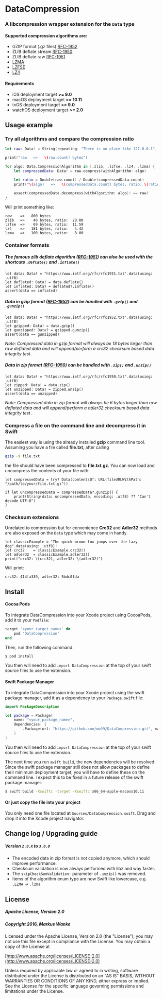 # DataCompression

### A libcompression wrapper extension for the `Data` type

#### Supported compression algorithms are:

 * GZIP format (.gz files) [RFC-1952](https://www.ietf.org/rfc/rfc1952.txt)
 * ZLIB deflate stream [RFC-1950](https://www.ietf.org/rfc/rfc1950.txt)
 * ZLIB deflate raw [RFC-1951](https://www.ietf.org/rfc/rfc1951.txt)
 * [LZMA](https://en.wikipedia.org/wiki/Lempel%E2%80%93Ziv%E2%80%93Markov_chain_algorithm)
 * [LZFSE](https://github.com/lzfse/lzfse)
 * [LZ4](https://en.wikipedia.org/wiki/LZ4_(compression_algorithm))

#### Requirements
 * iOS deployment target **>= 9.0**
 * macOS deployment target **>= 10.11**
 * tvOS deployment target **>= 9.0**
 * watchOS deployment target **>= 2.0**


## Usage example

### Try all algorithms and compare the compression ratio 
```swift
let raw: Data! = String(repeating: "There is no place like 127.0.0.1", count: 25).data(using: .utf8)

print("raw   =>   \(raw.count) bytes")

for algo: Data.CompressionAlgorithm in [.zlib, .lzfse, .lz4, .lzma] {
    let compressedData: Data! = raw.compress(withAlgorithm: algo)

    let ratio = Double(raw.count) / Double(compressedData.count)
    print("\(algo)   =>   \(compressedData.count) bytes, ratio: \(ratio)")
    
    assert(compressedData.decompress(withAlgorithm: algo)! == raw)
}
```

Will print something like:
```
raw    =>   800 bytes
zlib   =>    40 bytes, ratio:  20.00
lzfse  =>    69 bytes, ratio:  11.59
lz4    =>   181 bytes, ratio:   4.42
lzma   =>   100 bytes, ratio:   8.00
```

### Container formats


##### The famous zlib deflate algorithm ([RFC-1951](https://www.ietf.org/rfc/rfc1951.txt)) can also be used with the shortcuts `.deflate()` and `.inflate()`
```
let data: Data! = "https://www.ietf.org/rfc/rfc1951.txt".data(using: .utf8)
let deflated: Data! = data.deflate()
let inflated: Data? = deflated?.inflate()
assert(data == inflated)
```

##### Data in gzip format ([RFC-1952](https://www.ietf.org/rfc/rfc1952.txt)) can be handled with `.gzip()` and `.gunzip()`
```
let data: Data! = "https://www.ietf.org/rfc/rfc1952.txt".data(using: .utf8)
let gzipped: Data! = data.gzip()
let gunzipped: Data? = gzipped.gunzip()
assert(data == gunzipped)
```
*Note: Compressed data in gzip format will always be 18 bytes larger than raw deflated data and will append/perform a crc32 checksum based data integrity test .*

##### Data in zip format ([RFC-1950](https://www.ietf.org/rfc/rfc1950.txt)) can be handled with `.zip()` and `.unzip()`
```
let data: Data! = "https://www.ietf.org/rfc/rfc1950.txt".data(using: .utf8)
let zipped: Data! = data.zip()
let unzipped: Data? = zipped.unzip()
assert(data == unzipped)
```
*Note: Compressed data in zip format will always be 6 bytes larger than raw deflated data and will append/perform a adler32 checksum based data integrity test .*


### Compress a file on the command line and decompress it in Swift
The easiest way is using the already installed **gzip** command line tool. Assuming you have a file called **file.txt**, after calling
```bash
gzip -9 file.txt
```
the file should have been compressed to **file.txt.gz**. You can now load and uncompress the contents of your file with:
```
let compressedData = try? Data(contentsOf: URL(fileURLWithPath: "/path/to/your/file.txt.gz"))

if let uncompressedData = compressedData?.gunzip() {
    print(String(data: uncompressedData, encoding: .utf8) ?? "Can't decode UTF-8")
}
```

### Checksum extensions
Unrelated to compression but for convenience **Crc32** and **Adler32** methods are also exposed on the `Data` type which may come in handy.
```
let classicExample = "The quick brown fox jumps over the lazy dog".data(using: .utf8)!
let crc32    = classicExample.crc32()
let adler32  = classicExample.adler32()
print("crc32: \(crc32), adler32: \(adler32)")
```
Will print:
```
crc32: 414fa339, adler32: 5bdc0fda
```

  

## Install

#### Cocoa Pods

To integrate DataCompression into your Xcode project using CocoaPods, add it to your `Podfile`:

```ruby
target '<your_target_name>' do
    pod 'DataCompression'
end
```

Then, run the following command:

```bash
$ pod install
```

You then will need to add `import DataCompression` at the top of your swift source files to use the extension.


#### Swift Package Manager

To integrate DataCompression into your Xcode project using the swift package manager, add it as a dependency to your `Package.swift` file:

```swift
import PackageDescription

let package = Package(
    name: "<your_package_name>",
    dependencies: [
        .Package(url: "https://github.com/mw99/DataCompression.git", majorVersion: 3)
    ]
)
```

You then will need to add `import DataCompression` at the top of your swift source files to use the extension.

The next time you run `swift build`, the new dependencies will be resolved. Since the swift package manager still does not allow packages to define their minimum deployment target, you will have to define these on the command line. I expect this to be fixed in a future release of the swift package manager.

```bash
$ swift build -Xswiftc -target -Xswiftc x86_64-apple-macosx10.11
```


#### Or just copy the file into your project

You only need one file located at `Sources/DataCompression.swift`. Drag and drop it into the Xcode project navigator.


## Change log / Upgrading guide

##### Version `2.0.X` to `3.0.0`

- The encoded data in zip format is not copied anymore, which should improve performance.
- Checksum validation is now always performed with libz and way faster.
- The `skipCheckSumValidation:` parameter of `.unzip()` was removed.
- Items of the algorithm enum type are now Swift like lowercase, e.g. `.LZMA` → `.lzma`


## License


##### Apache License, Version 2.0

##### Copyright 2016, Markus Wanke

Licensed under the Apache License, Version 2.0 (the "License"); you may not use this file except in compliance with the License. You may obtain a copy of the License at

[http://www.apache.org/licenses/LICENSE-2.0](http://www.apache.org/licenses/LICENSE-2.0)

Unless required by applicable law or agreed to in writing, software distributed under the License is distributed on an "AS IS" BASIS, WITHOUT WARRANTIES OR CONDITIONS OF ANY KIND, either express or implied. See the License for the specific language governing permissions and limitations under the License.

